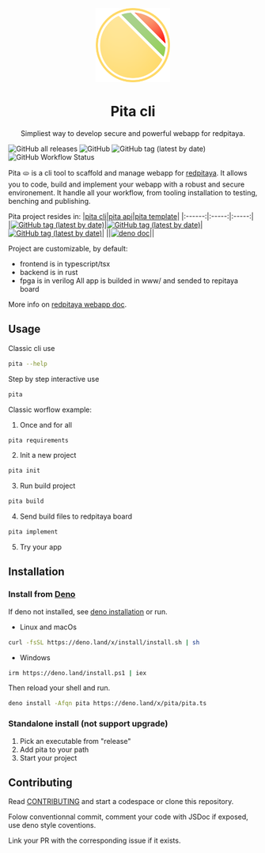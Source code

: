 <div align="center">
    <img src="./assets/favicon.png" alt="logo" style="width: 150px; height: 150px"/>
    <h1>Pita cli</h1>
    <p>Simpliest way to develop secure and powerful webapp for redpitaya.</p>
</div>

![GitHub all releases](https://img.shields.io/github/downloads/JOTSR/pita-cli/total?style=flat-square)
![GitHub](https://img.shields.io/github/license/JOTSR/pita-cli?style=flat-square)
![GitHub tag (latest by date)](https://img.shields.io/github/v/tag/JOTSR/pita-cli?style=flat-square)
![GitHub Workflow Status](https://img.shields.io/github/actions/workflow/status/JOTSR/pita-cli/ci.yml?style=flat-square)

Pita 🫓 is a cli tool to scaffold and manage webapp for
[redpitaya](https://redpitaya.com/). It allows you to code, build and implement
your webapp with a robust and secure environement. It handle all your workflow,
from tooling installation to testing, benching and publishing.

Pita project resides in:
|[pita cli](https://deno.land/x/pita)|[pita api](https://deno.land/x/pita_api)|[pita template](https://github.com/JOTSR/pita-template)|
|:------:|:-----:|:-----:|
|[![GitHub tag (latest by date)](https://img.shields.io/github/v/tag/JOTSR/pita-cli?style=flat-square)](https://github.com/JOTSR/pita-cli)|[![GitHub tag (latest by date)](https://img.shields.io/github/v/tag/JOTSR/pita-api?style=flat-square)](https://github.com/JOTSR/pita-api)|[![GitHub tag (latest by date)](https://img.shields.io/github/v/tag/JOTSR/pita-template?style=flat-square)](https://github.com/JOTSR/pita-template)|
||[![deno doc](https://img.shields.io/static/v1?logo=deno&label=deno&message=doc&color=blue&style=flat-square)](https://deno.land/x/pita_api/mod.ts)||

Project are customizable, by default:

- frontend is in typescript/tsx
- backend is in rust
- fpga is in verilog All app is builded in www/ and sended to repitaya board

More info on
[redpitaya webapp doc](https://redpitaya.readthedocs.io/en/latest/developerGuide/software/build/webapp/webApps.html).

## Usage

Classic cli use

```sh
pita --help
```

Step by step interactive use

```sh
pita
```

Classic worflow example:

1. Once and for all

```sh
pita requirements
```

2. Init a new project

```sh
pita init
```

3. Run build project

```sh
pita build
```

4. Send build files to redpitaya board

```sh
pita implement
```

5. Try your app

## Installation

### Install from [Deno](https://deno.land)

If deno not installed, see
[deno installation](https://deno.com/manual/getting_started/installation) or
run.

- Linux and macOs

```sh
curl -fsSL https://deno.land/x/install/install.sh | sh
```

- Windows

```sh
irm https://deno.land/install.ps1 | iex
```

Then reload your shell and run.

```sh
deno install -Afqn pita https://deno.land/x/pita/pita.ts
```

### Standalone install (not support upgrade)

1. Pick an executable from "release"
2. Add pita to your path
3. Start your project

## Contributing

Read [CONTRIBUTING](./CONTRIBUTING.md) and start a codespace or clone this
repository.

Folow conventionnal commit, comment your code with JSDoc if exposed, use deno
style coventions.

Link your PR with the corresponding issue if it exists.

